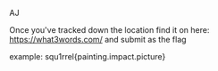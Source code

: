 AJ

Once you've tracked down the location find it on here: https://what3words.com/ and submit as the flag

example: squ1rrel{painting.impact.picture}
